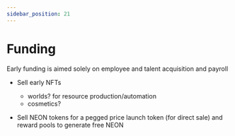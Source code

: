 ```yaml
---
sidebar_position: 21
---
```


# Funding

Early funding is aimed solely on employee and talent acquisition and payroll

- Sell early NFTs

  - worlds? for resource production/automation
  - cosmetics?

- Sell NEON tokens for a pegged price
  launch token (for direct sale) and reward pools to generate free NEON
